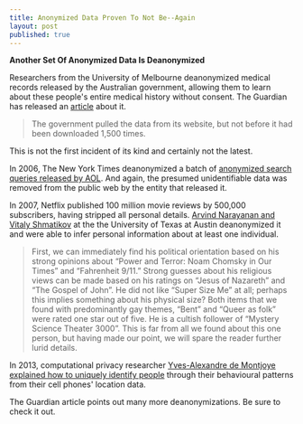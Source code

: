 ```yaml
---
title: Anonymized Data Proven To Not Be--Again
layout: post
published: true
---
```

**Another Set Of Anonymized Data Is Deanonymized**

Researchers from the University of Melbourne deanonymized medical records released by the Australian government, allowing them to learn about these people's entire medical history without consent. The Guardian has released an [article](https://www.theguardian.com/world/2018/jul/13/anonymous-browsing-data-medical-records-identity-privacy) about it.

<blockquote>
The government pulled the data from its website, but not before it had been downloaded 1,500 times.
</blockquote>

This is not the first incident of its kind and certainly not the latest.

In 2006, The New York Times deanonymized a batch of [anonymized search queries released by AOL](https://www.nytimes.com/2006/08/09/technology/09aol.html). And again, the presumed unidentifiable data was removed from the public web by the entity that released it.

In 2007, Netflix published 100 million movie reviews by 500,000 subscribers, having stripped all personal details. [Arvind Narayanan and Vitaly Shmatikov](https://arxiv.org/abs/cs/0610105) at the the University of Texas at Austin deanonymized it and were able to infer personal information about at least one individual.

<blockquote>
First, we can immediately find his political orientation based on his strong opinions about “Power and Terror: Noam Chomsky in Our Times” and “Fahrenheit 9/11.” Strong guesses about his religious views can be made based on his ratings on “Jesus of Nazareth” and “The Gospel of John”. He did not like “Super Size Me” at all;  perhaps this implies something about his physical size?  Both items that we found with predominantly gay themes, “Bent” and “Queer as folk” were rated one star out of five. He is a cultish follower of “Mystery Science Theater 3000”. This is far from all we found about this one person, but having made our point, we will spare the reader further lurid details.
</blockquote>

In 2013, computational privacy researcher [Yves-Alexandre de Montjoye explained how to uniquely identify people](https://www.nature.com/articles/srep01376) through their behavioural patterns from their cell phones' location data. 

The Guardian article points out many more deanonymizations. Be sure to check it out.
